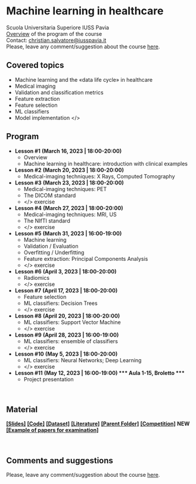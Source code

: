 # Machine learning in healthcare
Scuola Universitaria Superiore IUSS Pavia
<br>
[Overview](https://github.com/christiansalvatore/ml-in-healthcare-iusspavia/blob/main/L0a__overview.pdf) of the program of the course
<br>
Contact: christian.salvatore@iusspavia.it
<br>
Please, leave any comment/suggestion about the course [here](https://docs.google.com/forms/d/e/1FAIpQLScv6GB87NED6Dufv2K67YrP4yhGGHuBZk_je2G5EnhH7IRyzQ/viewform?usp=sf_link).

## Covered topics
* Machine learning and the «data life cycle» in healthcare
* Medical imaging
* Validation and classification metrics
* Feature extraction
* Feature selection
* ML classifiers
* Model implementation </>

## Program
* __Lesson #1__ __(March 16, 2023 \| 18:00-20:00)__ <br>
	* Overview
	* Machine learning in healthcare: introduction with clinical examples
* __Lesson #2__ __(March 20, 2023 \| 18:00-20:00)__ <br>
	* Medical-imaging techniques: X Rays, Computed Tomography
* __Lesson #3__ __(March 23, 2023 \| 18:00-20:00)__ <br>
	* Medical-imaging techniques: PET
	* The DICOM standard
	* </> exercise
* __Lesson #4__ __(March 27, 2023 \| 18:00-20:00)__ <br>
	* Medical-imaging techniques: MRI, US
	* The NIfTI standard
	* </> exercise
* __Lesson #5__ __(March 31, 2023 \| 16:00-19:00)__ <br>
	* Machine learning
	* Validation / Evaluation
	* Overfitting / Underfitting
	* Feature extraction: Principal Components Analysis
	* </> exercise
* __Lesson #6__ __(April 3, 2023 \| 18:00-20:00)__ <br>
	* Radiomics
	* </> exercise
* __Lesson #7__ __(April 17, 2023 \| 18:00-20:00)__ <br>
	* Feature selection
	* ML classifiers: Decision Trees
	* </> exercise
* __Lesson #8__ __(April 20, 2023 \| 18:00-20:00)__ <br>
	* ML classifiers: Support Vector Machine
	* </> exercise
* __Lesson #9__ __(April 28, 2023 \| 16:00-19:00)__ <br>
	* ML classifiers: ensemble of classifiers
	* </> exercise
* __Lesson #10__ __(May 5, 2023 \| 18:00-20:00)__ <br>
	* ML classifiers: Neural Networks; Deep Learning
	* </> exercise
* __Lesson #11__ __(May 12, 2023 \| 16:00-19:00) *** Aula 1-15, Broletto ***__ <br>
	* Project presentation

<br>

## Material
[__[Slides]__](https://drive.google.com/drive/folders/1QjjutCJ5DEm9KVGApWlUuYPbIpBl-HPE?usp=sharing)
[__[Code]__](https://drive.google.com/drive/folders/1oGEkJD5VDR2XDQD3_qSlC-Qj8y-KwmlD?usp=sharing)
[__[Dataset]__](https://drive.google.com/drive/folders/1ughIQwT397LDUlY3LdtzExZ4ZkH82OMW?usp=sharing)
[__[Literature]__](https://drive.google.com/drive/folders/14LVJ5sR7mhy99Uv0cV7_Z80aClvzVcdx?usp=sharing)
[__[Parent Folder]__](https://drive.google.com/drive/folders/1fNVYixvuFPLhRpw9zy4Uy9dre_SKE84T?usp=sharing)
[__[Competition]__](https://www.kaggle.com/t/35810b4eb0ea4c698b3205ad2ed27684)
**NEW** [__[Example of papers for examination]__](https://drive.google.com/drive/folders/1Zdr8SXqCuzjFLq2xSxZC7ODG7JJalOMn?usp=sharing)

<br>

## Comments and suggestions
Please, leave any comment/suggestion about the course [here](https://docs.google.com/forms/d/e/1FAIpQLScv6GB87NED6Dufv2K67YrP4yhGGHuBZk_je2G5EnhH7IRyzQ/viewform?usp=sf_link).
